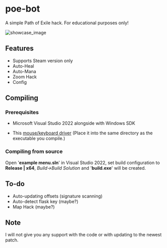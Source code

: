 # poe-bot
A simple Path of Exile hack. For educational purposes only!

![showcase_image](https://i.imgur.com/IlRsF2l.png)

## Features
- Supports Steam version only
- Auto-Heal
- Auto-Mana
- Zoom Hack
- Config

## Compiling
### Prerequisites
- Microsoft Visual Studio 2022 alongside with Windows SDK</p>
- This <a href="https://github.com/ddxoft/master">mouse/keyboard driver</a> (Place it into the same directory as the executable you compile.)

### Compiling from source 
Open '<b>example menu.sln</b>' in Visual Studio 2022, set build configuration to <b>Release | x64</b>, <i>Build->Build Solution</i> and '<b>build.exe</b>' will be created.

## To-do
- Auto-updating offsets (signature scanning)
- Auto-detect flask key (maybe?)
- Map Hack (maybe?)

## Note
<p>I will not give you any support with the code or with updating to the newest patch.</p>
